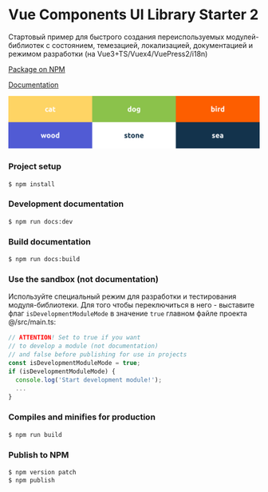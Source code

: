 # Vue Components UI Library Starter 2

Стартовый пример для быстрого создания переиспользуемых модулей-библиотек с состоянием, темезацией, локализацией, документацией и режимом разработки (на Vue3+TS/Vuex4/VuePress2/i18n)

[Package on NPM](https://www.npmjs.com/package/ui-library-starter-2)

[Documentation](https://ui-library-starter-2.netlify.app)

![Colors](https://github.com/ushliypakostnik/ui-library-starter-2/blob/master/colors.jpg)

### Project setup
```
$ npm install
```

### Development documentation
```
$ npm run docs:dev
```

### Build documentation
```
$ npm run docs:build
```

### Use the sandbox (not documentation)

Используйте специальный режим для разработки и тестирования модуля-библиотеки. Для того чтобы переключиться в него - выставите флаг ```isDevelopmentModuleMode``` в значение ```true``` главном файле проекта @/src/main.ts:

```ts
// ATTENTION! Set to true if you want
// to develop a module (not documentation)
// and false before publishing for use in projects
const isDevelopmentModuleMode = true;
if (isDevelopmentModuleMode) {
  console.log('Start development module!');
  ...
}
```

### Compiles and minifies for production
```
$ npm run build
```

### Publish to NPM
```
$ npm version patch
$ npm publish
```
